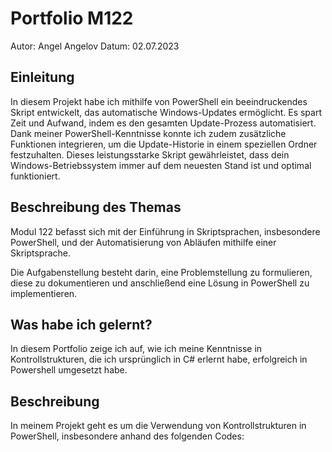 # Portfolio M122
Autor: Angel Angelov
Datum: 02.07.2023

## Einleitung
In diesem Projekt habe ich mithilfe von PowerShell ein beeindruckendes Skript entwickelt, das automatische Windows-Updates ermöglicht. Es spart Zeit und Aufwand, indem es den gesamten Update-Prozess automatisiert. Dank meiner PowerShell-Kenntnisse konnte ich zudem zusätzliche Funktionen integrieren, um die Update-Historie in einem speziellen Ordner festzuhalten. Dieses leistungsstarke Skript gewährleistet, dass dein Windows-Betriebssystem immer auf dem neuesten Stand ist und optimal funktioniert.
## Beschreibung des Themas 
Modul 122 befasst sich mit der Einführung in Skriptsprachen, insbesondere PowerShell, und der Automatisierung von Abläufen mithilfe einer Skriptsprache.

Die Aufgabenstellung besteht darin, eine Problemstellung zu formulieren, diese zu dokumentieren und anschließend eine Lösung in PowerShell zu implementieren.
## Was habe ich gelernt?

In diesem Portfolio zeige ich auf, wie ich meine Kenntnisse in Kontrollstrukturen, die ich ursprünglich in C# erlernt habe, erfolgreich in Powershell umgesetzt habe.

## Beschreibung

In meinem Projekt geht es um die Verwendung von Kontrollstrukturen in PowerShell, insbesondere anhand des folgenden Codes:
